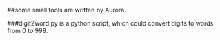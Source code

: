 ##some small tools are written by Aurora.

###digit2word.py is a python script, which could convert digits to words from 0 to 999.
